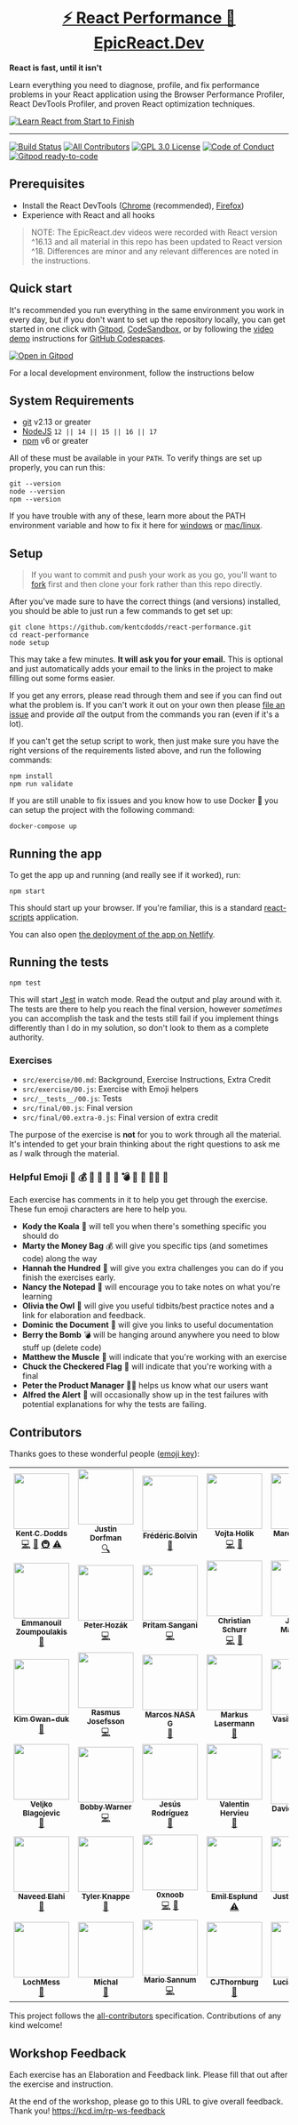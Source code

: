 <div>
  <h1 align="center"><a href="https://epicreact.dev/performance">⚡ React Performance 🚀 EpicReact.Dev</a></h1>
  <strong>
    React is fast, until it isn't
  </strong>
  <p>
    Learn everything you need to diagnose, profile, and fix performance problems
    in your React application using the Browser Performance Profiler,
    React DevTools Profiler, and proven React optimization techniques.
  </p>

  <a href="https://epicreact.dev">
    <img
      alt="Learn React from Start to Finish"
      src="https://kentcdodds.com/images/epicreact-promo/er-1.gif"
    />
  </a>
</div>

<hr />

<!-- prettier-ignore-start -->
[![Build Status][build-badge]][build]
[![All Contributors][all-contributors-badge]](#contributors)
[![GPL 3.0 License][license-badge]][license]
[![Code of Conduct][coc-badge]][coc]
[![Gitpod ready-to-code][gitpod-badge]](https://gitpod.io/#https://github.com/kentcdodds/react-performance)
<!-- prettier-ignore-end -->

## Prerequisites

- Install the React DevTools
  ([Chrome](https://chrome.google.com/webstore/detail/react-developer-tools/fmkadmapgofadopljbjfkapdkoienihi?hl=en)
  (recommended),
  [Firefox](https://addons.mozilla.org/en-US/firefox/addon/react-devtools/))
- Experience with React and all hooks

> NOTE: The EpicReact.dev videos were recorded with React version ^16.13 and all
> material in this repo has been updated to React version ^18. Differences are
> minor and any relevant differences are noted in the instructions.

## Quick start

It's recommended you run everything in the same environment you work in every
day, but if you don't want to set up the repository locally, you can get started
in one click with [Gitpod](https://gitpod.io),
[CodeSandbox](https://codesandbox.io/s/github/kentcdodds/react-performance), or by following the [video demo](https://www.youtube.com/watch?v=gCoVJm3hGk4)
instructions for [GitHub Codespaces](https://github.com/features/codespaces).

[![Open in Gitpod](https://gitpod.io/button/open-in-gitpod.svg)](https://gitpod.io/#https://github.com/kentcdodds/react-performance)

For a local development environment, follow the instructions below

## System Requirements

- [git][git] v2.13 or greater
- [NodeJS][node] `12 || 14 || 15 || 16 || 17`
- [npm][npm] v6 or greater

All of these must be available in your `PATH`. To verify things are set up
properly, you can run this:

```shell
git --version
node --version
npm --version
```

If you have trouble with any of these, learn more about the PATH environment
variable and how to fix it here for [windows][win-path] or
[mac/linux][mac-path].

## Setup

> If you want to commit and push your work as you go, you'll want to
> [fork](https://docs.github.com/en/free-pro-team@latest/github/getting-started-with-github/fork-a-repo)
> first and then clone your fork rather than this repo directly.

After you've made sure to have the correct things (and versions) installed, you
should be able to just run a few commands to get set up:

```shell
git clone https://github.com/kentcdodds/react-performance.git
cd react-performance
node setup
```

This may take a few minutes. **It will ask you for your email.** This is
optional and just automatically adds your email to the links in the project to
make filling out some forms easier.

If you get any errors, please read through them and see if you can find out what
the problem is. If you can't work it out on your own then please [file an
issue][issue] and provide _all_ the output from the commands you ran (even if
it's a lot).

If you can't get the setup script to work, then just make sure you have the
right versions of the requirements listed above, and run the following commands:

```shell
npm install
npm run validate
```

If you are still unable to fix issues and you know how to use Docker 🐳 you can
setup the project with the following command:

```shell
docker-compose up
```

## Running the app

To get the app up and running (and really see if it worked), run:

```shell
npm start
```

This should start up your browser. If you're familiar, this is a standard
[react-scripts](https://create-react-app.dev/) application.

You can also open
[the deployment of the app on Netlify](https://react-performance.netlify.app/).

## Running the tests

```shell
npm test
```

This will start [Jest](https://jestjs.io/) in watch mode. Read the output and
play around with it. The tests are there to help you reach the final version,
however _sometimes_ you can accomplish the task and the tests still fail if you
implement things differently than I do in my solution, so don't look to them as
a complete authority.

### Exercises

- `src/exercise/00.md`: Background, Exercise Instructions, Extra Credit
- `src/exercise/00.js`: Exercise with Emoji helpers
- `src/__tests__/00.js`: Tests
- `src/final/00.js`: Final version
- `src/final/00.extra-0.js`: Final version of extra credit

The purpose of the exercise is **not** for you to work through all the material.
It's intended to get your brain thinking about the right questions to ask me as
_I_ walk through the material.

### Helpful Emoji 🐨 💰 💯 📝 🦉 📜 💣 💪 🏁 👨‍💼 🚨

Each exercise has comments in it to help you get through the exercise. These fun
emoji characters are here to help you.

- **Kody the Koala** 🐨 will tell you when there's something specific you should
  do
- **Marty the Money Bag** 💰 will give you specific tips (and sometimes code)
  along the way
- **Hannah the Hundred** 💯 will give you extra challenges you can do if you
  finish the exercises early.
- **Nancy the Notepad** 📝 will encourage you to take notes on what you're
  learning
- **Olivia the Owl** 🦉 will give you useful tidbits/best practice notes and a
  link for elaboration and feedback.
- **Dominic the Document** 📜 will give you links to useful documentation
- **Berry the Bomb** 💣 will be hanging around anywhere you need to blow stuff
  up (delete code)
- **Matthew the Muscle** 💪 will indicate that you're working with an exercise
- **Chuck the Checkered Flag** 🏁 will indicate that you're working with a final
- **Peter the Product Manager** 👨‍💼 helps us know what our users want
- **Alfred the Alert** 🚨 will occasionally show up in the test failures with
  potential explanations for why the tests are failing.

## Contributors

Thanks goes to these wonderful people
([emoji key](https://github.com/kentcdodds/all-contributors#emoji-key)):

<!-- ALL-CONTRIBUTORS-LIST:START - Do not remove or modify this section -->
<!-- prettier-ignore-start -->
<!-- markdownlint-disable -->
<table>
  <tr>
    <td align="center"><a href="https://kentcdodds.com"><img src="https://avatars.githubusercontent.com/u/1500684?v=3?s=100" width="100px;" alt=""/><br /><sub><b>Kent C. Dodds</b></sub></a><br /><a href="https://github.com/kentcdodds/react-performance/commits?author=kentcdodds" title="Code">💻</a> <a href="https://github.com/kentcdodds/react-performance/commits?author=kentcdodds" title="Documentation">📖</a> <a href="#infra-kentcdodds" title="Infrastructure (Hosting, Build-Tools, etc)">🚇</a> <a href="https://github.com/kentcdodds/react-performance/commits?author=kentcdodds" title="Tests">⚠️</a></td>
    <td align="center"><a href="https://stackshare.io/jdorfman/decisions"><img src="https://avatars1.githubusercontent.com/u/398230?v=4?s=100" width="100px;" alt=""/><br /><sub><b>Justin Dorfman</b></sub></a><br /><a href="#fundingFinding-jdorfman" title="Funding Finding">🔍</a></td>
    <td align="center"><a href="https://bol.vin"><img src="https://avatars2.githubusercontent.com/u/1684826?v=4?s=100" width="100px;" alt=""/><br /><sub><b>Frédéric Bolvin</b></sub></a><br /><a href="https://github.com/kentcdodds/react-performance/commits?author=Fensterbank" title="Documentation">📖</a></td>
    <td align="center"><a href="http://vojta.io"><img src="https://avatars2.githubusercontent.com/u/25487857?v=4?s=100" width="100px;" alt=""/><br /><sub><b>Vojta Holik</b></sub></a><br /><a href="https://github.com/kentcdodds/react-performance/commits?author=vojtaholik" title="Code">💻</a> <a href="#design-vojtaholik" title="Design">🎨</a></td>
    <td align="center"><a href="https://github.com/marcosvega91"><img src="https://avatars2.githubusercontent.com/u/5365582?v=4?s=100" width="100px;" alt=""/><br /><sub><b>Marco Moretti</b></sub></a><br /><a href="https://github.com/kentcdodds/react-performance/commits?author=marcosvega91" title="Code">💻</a></td>
    <td align="center"><a href="https://ricardobusquet.com"><img src="https://avatars1.githubusercontent.com/u/7198302?v=4?s=100" width="100px;" alt=""/><br /><sub><b>Ricardo Busquet</b></sub></a><br /><a href="https://github.com/kentcdodds/react-performance/commits?author=rbusquet" title="Code">💻</a></td>
    <td align="center"><a href="https://github.com/nywleswoey"><img src="https://avatars3.githubusercontent.com/u/28249994?v=4?s=100" width="100px;" alt=""/><br /><sub><b>Selwyn Yeow</b></sub></a><br /><a href="https://github.com/kentcdodds/react-performance/commits?author=nywleswoey" title="Code">💻</a></td>
  </tr>
  <tr>
    <td align="center"><a href="https://github.com/emzoumpo"><img src="https://avatars2.githubusercontent.com/u/2103443?v=4?s=100" width="100px;" alt=""/><br /><sub><b>Emmanouil Zoumpoulakis</b></sub></a><br /><a href="https://github.com/kentcdodds/react-performance/commits?author=emzoumpo" title="Documentation">📖</a></td>
    <td align="center"><a href="http://peter.hozak.info/"><img src="https://avatars0.githubusercontent.com/u/1087670?v=4?s=100" width="100px;" alt=""/><br /><sub><b>Peter Hozák</b></sub></a><br /><a href="https://github.com/kentcdodds/react-performance/commits?author=Aprillion" title="Code">💻</a></td>
    <td align="center"><a href="https://www.linkedin.com/in/pritamsangani/"><img src="https://avatars3.githubusercontent.com/u/22857896?v=4?s=100" width="100px;" alt=""/><br /><sub><b>Pritam Sangani</b></sub></a><br /><a href="https://github.com/kentcdodds/react-performance/commits?author=PritamSangani" title="Code">💻</a></td>
    <td align="center"><a href="https://github.com/milamer"><img src="https://avatars2.githubusercontent.com/u/12884134?v=4?s=100" width="100px;" alt=""/><br /><sub><b>Christian Schurr</b></sub></a><br /><a href="https://github.com/kentcdodds/react-performance/commits?author=milamer" title="Code">💻</a> <a href="https://github.com/kentcdodds/react-performance/commits?author=milamer" title="Documentation">📖</a></td>
    <td align="center"><a href="https://magrippis.com"><img src="https://avatars0.githubusercontent.com/u/3502800?v=4?s=100" width="100px;" alt=""/><br /><sub><b>Johnny Magrippis</b></sub></a><br /><a href="https://github.com/kentcdodds/react-performance/commits?author=jmagrippis" title="Code">💻</a></td>
    <td align="center"><a href="https://github.com/AhmedAymanM"><img src="https://avatars1.githubusercontent.com/u/535126?v=4?s=100" width="100px;" alt=""/><br /><sub><b>Ahmed</b></sub></a><br /><a href="https://github.com/kentcdodds/react-performance/commits?author=AhmedAymanM" title="Code">💻</a> <a href="https://github.com/kentcdodds/react-performance/commits?author=AhmedAymanM" title="Documentation">📖</a></td>
    <td align="center"><a href="https://github.com/RobbertWolfs"><img src="https://avatars2.githubusercontent.com/u/12511178?v=4?s=100" width="100px;" alt=""/><br /><sub><b>Robbert Wolfs</b></sub></a><br /><a href="https://github.com/kentcdodds/react-performance/commits?author=RobbertWolfs" title="Documentation">📖</a></td>
  </tr>
  <tr>
    <td align="center"><a href="https://www.gwanduke.com"><img src="https://avatars0.githubusercontent.com/u/7443435?v=4?s=100" width="100px;" alt=""/><br /><sub><b>Kim Gwan-duk</b></sub></a><br /><a href="https://github.com/kentcdodds/react-performance/commits?author=gwanduke" title="Documentation">📖</a></td>
    <td align="center"><a href="https://rasmusjosefsson.com"><img src="https://avatars2.githubusercontent.com/u/13612444?v=4?s=100" width="100px;" alt=""/><br /><sub><b>Rasmus Josefsson</b></sub></a><br /><a href="https://github.com/kentcdodds/react-performance/commits?author=rajjejosefsson" title="Code">💻</a></td>
    <td align="center"><a href="https://github.com/MarcosNASA"><img src="https://avatars3.githubusercontent.com/u/45607262?v=4?s=100" width="100px;" alt=""/><br /><sub><b>Marcos NASA G</b></sub></a><br /><a href="https://github.com/kentcdodds/react-performance/commits?author=MarcosNASA" title="Documentation">📖</a></td>
    <td align="center"><a href="https://github.com/Snaptags"><img src="https://avatars1.githubusercontent.com/u/1249745?v=4?s=100" width="100px;" alt=""/><br /><sub><b>Markus Lasermann</b></sub></a><br /><a href="https://github.com/kentcdodds/react-performance/commits?author=Snaptags" title="Documentation">📖</a></td>
    <td align="center"><a href="https://vk.com/vasilii_kovalev"><img src="https://avatars0.githubusercontent.com/u/10310491?v=4?s=100" width="100px;" alt=""/><br /><sub><b>Vasilii Kovalev</b></sub></a><br /><a href="https://github.com/kentcdodds/react-performance/commits?author=vasilii-kovalev" title="Documentation">📖</a></td>
    <td align="center"><a href="https://github.com/matchai"><img src="https://avatars0.githubusercontent.com/u/4658208?v=4?s=100" width="100px;" alt=""/><br /><sub><b>Matan Kushner</b></sub></a><br /><a href="https://github.com/kentcdodds/react-performance/commits?author=matchai" title="Documentation">📖</a></td>
    <td align="center"><a href="https://michaeldeboey.be"><img src="https://avatars3.githubusercontent.com/u/6643991?v=4?s=100" width="100px;" alt=""/><br /><sub><b>Michaël De Boey</b></sub></a><br /><a href="https://github.com/kentcdodds/react-performance/commits?author=MichaelDeBoey" title="Code">💻</a></td>
  </tr>
  <tr>
    <td align="center"><a href="http://www.veljkoblagojevic.com"><img src="https://avatars2.githubusercontent.com/u/28904821?v=4?s=100" width="100px;" alt=""/><br /><sub><b>Veljko Blagojevic</b></sub></a><br /><a href="https://github.com/kentcdodds/react-performance/commits?author=Wekios" title="Documentation">📖</a></td>
    <td align="center"><a href="http://bobbywarner.com"><img src="https://avatars0.githubusercontent.com/u/554961?v=4?s=100" width="100px;" alt=""/><br /><sub><b>Bobby Warner</b></sub></a><br /><a href="https://github.com/kentcdodds/react-performance/commits?author=bobbywarner" title="Code">💻</a></td>
    <td align="center"><a href="http://angular-tips.com"><img src="https://avatars2.githubusercontent.com/u/1087957?v=4?s=100" width="100px;" alt=""/><br /><sub><b>Jesús Rodríguez</b></sub></a><br /><a href="https://github.com/kentcdodds/react-performance/commits?author=Foxandxss" title="Documentation">📖</a></td>
    <td align="center"><a href="https://valentin-hervieu.fr"><img src="https://avatars2.githubusercontent.com/u/2678610?v=4?s=100" width="100px;" alt=""/><br /><sub><b>Valentin Hervieu</b></sub></a><br /><a href="https://github.com/kentcdodds/react-performance/issues?q=author%3AValentinH" title="Bug reports">🐛</a></td>
    <td align="center"><a href="https://davsanchez.com"><img src="https://avatars2.githubusercontent.com/u/2999604?v=4?s=100" width="100px;" alt=""/><br /><sub><b>David Sánchez</b></sub></a><br /><a href="https://github.com/kentcdodds/react-performance/commits?author=d4vsanchez" title="Documentation">📖</a></td>
    <td align="center"><a href="http://merott.com"><img src="https://avatars3.githubusercontent.com/u/1757708?v=4?s=100" width="100px;" alt=""/><br /><sub><b>Merott Movahedi</b></sub></a><br /><a href="https://github.com/kentcdodds/react-performance/commits?author=Merott" title="Documentation">📖</a></td>
    <td align="center"><a href="https://www.arjenbloemsma.nl"><img src="https://avatars1.githubusercontent.com/u/8061052?v=4?s=100" width="100px;" alt=""/><br /><sub><b>Arjen Bloemsma</b></sub></a><br /><a href="https://github.com/kentcdodds/react-performance/commits?author=arjenbloemsma" title="Documentation">📖</a></td>
  </tr>
  <tr>
    <td align="center"><a href="https://www.linkedin.com/in/syed-naveed-elahi/"><img src="https://avatars.githubusercontent.com/u/19769879?v=4?s=100" width="100px;" alt=""/><br /><sub><b>Naveed Elahi</b></sub></a><br /><a href="https://github.com/kentcdodds/react-performance/commits?author=BboyStatix" title="Documentation">📖</a></td>
    <td align="center"><a href="http://tknappe.com/"><img src="https://avatars.githubusercontent.com/u/138048?v=4?s=100" width="100px;" alt=""/><br /><sub><b>Tyler Knappe</b></sub></a><br /><a href="https://github.com/kentcdodds/react-performance/commits?author=knappe" title="Documentation">📖</a></td>
    <td align="center"><a href="https://github.com/0xnoob"><img src="https://avatars.githubusercontent.com/u/49793844?v=4?s=100" width="100px;" alt=""/><br /><sub><b>0xnoob</b></sub></a><br /><a href="https://github.com/kentcdodds/react-performance/commits?author=0xnoob" title="Code">💻</a> <a href="https://github.com/kentcdodds/react-performance/commits?author=0xnoob" title="Documentation">📖</a></td>
    <td align="center"><a href="https://emildev.netlify.app/"><img src="https://avatars.githubusercontent.com/u/10499067?v=4?s=100" width="100px;" alt=""/><br /><sub><b>Emil Esplund</b></sub></a><br /><a href="https://github.com/kentcdodds/react-performance/commits?author=esplito" title="Tests">⚠️</a></td>
    <td align="center"><a href="http://swiftwithjustin.co"><img src="https://avatars.githubusercontent.com/u/5117473?v=4?s=100" width="100px;" alt=""/><br /><sub><b>Justin Stanley</b></sub></a><br /><a href="https://github.com/kentcdodds/react-performance/commits?author=jstheoriginal" title="Tests">⚠️</a></td>
    <td align="center"><a href="http://pavlos.dev"><img src="https://avatars.githubusercontent.com/u/100233?v=4?s=100" width="100px;" alt=""/><br /><sub><b>Pavlos Vinieratos</b></sub></a><br /><a href="https://github.com/kentcdodds/react-performance/commits?author=pvinis" title="Documentation">📖</a></td>
    <td align="center"><a href="https://github.com/Reignable"><img src="https://avatars.githubusercontent.com/u/18505669?v=4?s=100" width="100px;" alt=""/><br /><sub><b>Joe Barrett</b></sub></a><br /><a href="https://github.com/kentcdodds/react-performance/commits?author=Reignable" title="Code">💻</a></td>
  </tr>
  <tr>
    <td align="center"><a href="https://github.com/LochMess"><img src="https://avatars.githubusercontent.com/u/18762221?v=4?s=100" width="100px;" alt=""/><br /><sub><b>LochMess</b></sub></a><br /><a href="https://github.com/kentcdodds/react-performance/commits?author=LochMess" title="Documentation">📖</a></td>
    <td align="center"><a href="http://codewars.com/users/mstosio"><img src="https://avatars.githubusercontent.com/u/10117225?v=4?s=100" width="100px;" alt=""/><br /><sub><b>Michal</b></sub></a><br /><a href="https://github.com/kentcdodds/react-performance/commits?author=mstosio" title="Documentation">📖</a></td>
    <td align="center"><a href="https://github.com/marioleed"><img src="https://avatars.githubusercontent.com/u/1763448?v=4?s=100" width="100px;" alt=""/><br /><sub><b>Mario Sannum</b></sub></a><br /><a href="https://github.com/kentcdodds/react-performance/commits?author=marioleed" title="Code">💻</a></td>
    <td align="center"><a href="https://github.com/CJThornburg"><img src="https://avatars.githubusercontent.com/u/59716885?v=4?s=100" width="100px;" alt=""/><br /><sub><b>CJThornburg</b></sub></a><br /><a href="https://github.com/kentcdodds/react-performance/commits?author=CJThornburg" title="Documentation">📖</a></td>
    <td align="center"><a href="http://www.lucianoayres.com.br"><img src="https://avatars.githubusercontent.com/u/20209393?v=4?s=100" width="100px;" alt=""/><br /><sub><b>Luciano Ayres</b></sub></a><br /><a href="https://github.com/kentcdodds/react-performance/commits?author=lucianoayres" title="Documentation">📖</a></td>
    <td align="center"><a href="https://github.com/skgyan"><img src="https://avatars.githubusercontent.com/u/5046860?v=4?s=100" width="100px;" alt=""/><br /><sub><b>Sushil Kumar</b></sub></a><br /><a href="https://github.com/kentcdodds/react-performance/commits?author=skgyan" title="Code">💻</a></td>
  </tr>
</table>

<!-- markdownlint-restore -->
<!-- prettier-ignore-end -->

<!-- ALL-CONTRIBUTORS-LIST:END -->

This project follows the
[all-contributors](https://github.com/kentcdodds/all-contributors)
specification. Contributions of any kind welcome!

## Workshop Feedback

Each exercise has an Elaboration and Feedback link. Please fill that out after
the exercise and instruction.

At the end of the workshop, please go to this URL to give overall feedback.
Thank you! https://kcd.im/rp-ws-feedback

<!-- prettier-ignore-start -->
[npm]: https://www.npmjs.com/
[node]: https://nodejs.org
[git]: https://git-scm.com/
[build-badge]: https://img.shields.io/github/workflow/status/kentcdodds/react-performance/validate/main?logo=github&style=flat-square
[build]: https://github.com/kentcdodds/react-performance/actions?query=workflow%3Avalidate
[license-badge]: https://img.shields.io/badge/license-GPL%203.0%20License-blue.svg?style=flat-square
[license]: https://github.com/kentcdodds/react-performance/blob/main/LICENSE
[coc-badge]: https://img.shields.io/badge/code%20of-conduct-ff69b4.svg?style=flat-square
[gitpod-badge]: https://img.shields.io/badge/Gitpod-ready--to--code-908a85?logo=gitpod
[coc]: https://github.com/kentcdodds/react-performance/blob/main/CODE_OF_CONDUCT.md
[emojis]: https://github.com/kentcdodds/all-contributors#emoji-key
[all-contributors]: https://github.com/kentcdodds/all-contributors
[all-contributors-badge]: https://img.shields.io/github/all-contributors/kentcdodds/react-performance?color=orange&style=flat-square
[win-path]: https://www.howtogeek.com/118594/how-to-edit-your-system-path-for-easy-command-line-access/
[mac-path]: http://stackoverflow.com/a/24322978/971592
[issue]: https://github.com/kentcdodds/react-performance/issues/new
<!-- prettier-ignore-end -->
